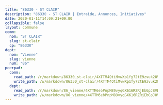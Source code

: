 ```yaml
---
title: "86330 - ST CLAIR"
description: "86330 - ST CLAIR | Entraide, Annonces, Initiatives"
date: 2020-01-11T14:09:21+09:00
collapsible: false
layout: commune
comm:
  nom: "ST CLAIR"
  slug: st-clair
  cp: "86330"
dept:
  nom: "Vienne"
  slug: vienne
  num: "86"
peerpad:
  comm:
    read_path: /r/markdown/86330_st-clair/4XTTM4QtiMvwXp1fy72tE9zvuk28Vm8RtZ6xsRLE1Vw3Pm2vQ
    write_path: /w/markdown/86330_st-clair/4XTTM4QtiMvwXp1fy72tE9zvuk28Vm8RtZ6xsRLE1Vw3Pm2vQ-K3TgUw8m2JeCHmKKnT9o4JtrcazgDLwVZsMNDhoFbF1FDa8BFeX7SkaVmdbZ3ap5RTEjhF7VbVkh1SHSAaVq8KmLm7ZYKUWgUE6MNFiV2WWkYVmuZQkBftu5TgQMjsRKdYMWNSiQ
  dept:
    read_path: /r/markdown/86_vienne/4XTTM6ebPnpM89vyqGX616RZRjEbGpJ8VDNVdSCrMHCb86ALN
    write_path: /w/markdown/86_vienne/4XTTM6ebPnpM89vyqGX616RZRjEbGpJ8VDNVdSCrMHCb86ALN-K3TgUEmU2PzobkNvYrNtR4DXtgm1qYeknzdEZmszmUFpRSMDjV62q8xZv1nUQEJqGnnT9H399N9TnzZMyT3rgAM3pHPbqGxVD33vWNzCSkbf2kxHwBfenpixiJuwbWaCBERwmNeA
---
```


